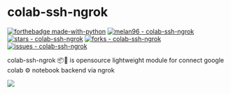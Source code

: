 # colab-ssh-ngrok

[![forthebadge made-with-python](http://ForTheBadge.com/images/badges/made-with-python.svg)](https://www.python.org/)     [![melan96 - colab-ssh-ngrok](https://img.shields.io/static/v1?label=melan96&message=colab-ssh-ngrok&color=blue&logo=github)](https://github.com/melan96/colab-ssh-ngrok)
[![stars - colab-ssh-ngrok](https://img.shields.io/github/stars/melan96/colab-ssh-ngrok?style=social)](https://github.com/melan96/colab-ssh-ngrok)
[![forks - colab-ssh-ngrok](https://img.shields.io/github/forks/melan96/colab-ssh-ngrok?style=social)](https://github.com/melan96/colab-ssh-ngrok)
[![issues - colab-ssh-ngrok](https://img.shields.io/github/issues/melan96/colab-ssh-ngrok)](https://github.com/melan96/colab-ssh-ngrok/issues)


colab-ssh-ngrok 📦🚀 is opensource lightweight module for connect google colab ⚙️ notebook backend via ngrok 



![](https://repository-images.githubusercontent.com/420998441/a7f7bf49-6017-422b-86b0-8c5384154bf1)


